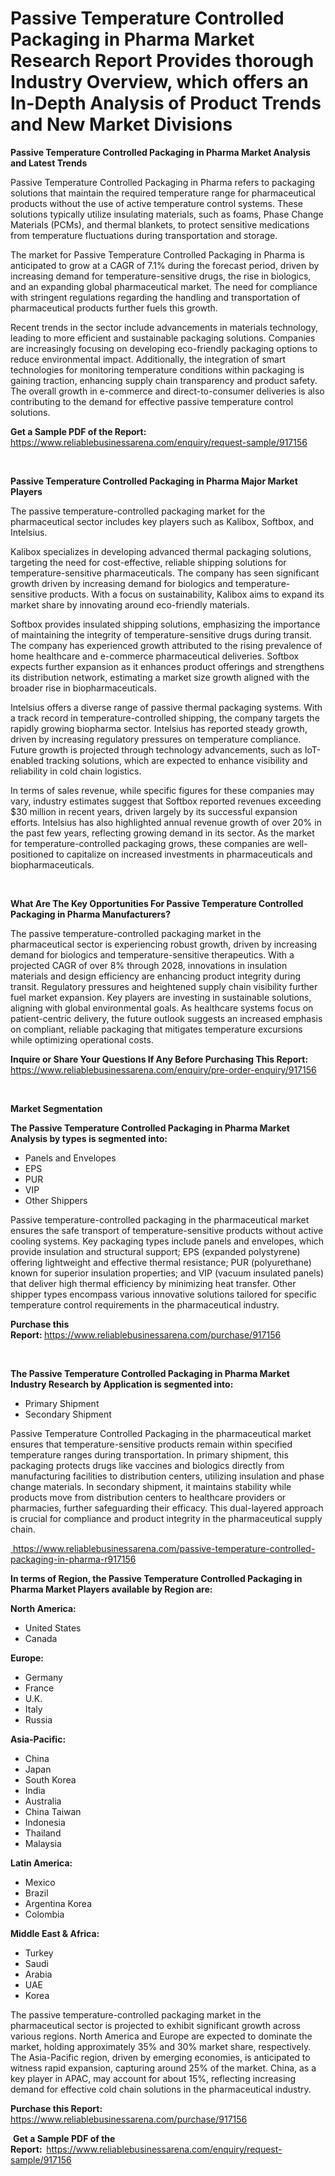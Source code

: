 <p><h1>Passive Temperature Controlled Packaging in Pharma Market Research Report Provides thorough Industry Overview, which offers an In-Depth Analysis of Product Trends and New Market Divisions</h1></p><p><strong>Passive Temperature Controlled Packaging in Pharma Market Analysis and Latest Trends</strong></p>
<p><p>Passive Temperature Controlled Packaging in Pharma refers to packaging solutions that maintain the required temperature range for pharmaceutical products without the use of active temperature control systems. These solutions typically utilize insulating materials, such as foams, Phase Change Materials (PCMs), and thermal blankets, to protect sensitive medications from temperature fluctuations during transportation and storage.</p><p>The market for Passive Temperature Controlled Packaging in Pharma is anticipated to grow at a CAGR of 7.1% during the forecast period, driven by increasing demand for temperature-sensitive drugs, the rise in biologics, and an expanding global pharmaceutical market. The need for compliance with stringent regulations regarding the handling and transportation of pharmaceutical products further fuels this growth. </p><p>Recent trends in the sector include advancements in materials technology, leading to more efficient and sustainable packaging solutions. Companies are increasingly focusing on developing eco-friendly packaging options to reduce environmental impact. Additionally, the integration of smart technologies for monitoring temperature conditions within packaging is gaining traction, enhancing supply chain transparency and product safety. The overall growth in e-commerce and direct-to-consumer deliveries is also contributing to the demand for effective passive temperature control solutions.</p></p>
<p><strong>Get a Sample PDF of the Report:&nbsp;</strong> <a href="https://www.reliablebusinessarena.com/enquiry/request-sample/917156?utm_campaign=2198&utm_medium=2&utm_source=Github&utm_content=ia&utm_term=18042025&utm_id=passive-temperature-controlled-packaging-in-pharma">https://www.reliablebusinessarena.com/enquiry/request-sample/917156</a></p>
<p>&nbsp;</p>
<p><strong>Passive Temperature Controlled Packaging in Pharma Major Market Players</strong></p>
<p><p>The passive temperature-controlled packaging market for the pharmaceutical sector includes key players such as Kalibox, Softbox, and Intelsius. </p><p>Kalibox specializes in developing advanced thermal packaging solutions, targeting the need for cost-effective, reliable shipping solutions for temperature-sensitive pharmaceuticals. The company has seen significant growth driven by increasing demand for biologics and temperature-sensitive products. With a focus on sustainability, Kalibox aims to expand its market share by innovating around eco-friendly materials.</p><p>Softbox provides insulated shipping solutions, emphasizing the importance of maintaining the integrity of temperature-sensitive drugs during transit. The company has experienced growth attributed to the rising prevalence of home healthcare and e-commerce pharmaceutical deliveries. Softbox expects further expansion as it enhances product offerings and strengthens its distribution network, estimating a market size growth aligned with the broader rise in biopharmaceuticals.</p><p>Intelsius offers a diverse range of passive thermal packaging systems. With a track record in temperature-controlled shipping, the company targets the rapidly growing biopharma sector. Intelsius has reported steady growth, driven by increasing regulatory pressures on temperature compliance. Future growth is projected through technology advancements, such as IoT-enabled tracking solutions, which are expected to enhance visibility and reliability in cold chain logistics.</p><p>In terms of sales revenue, while specific figures for these companies may vary, industry estimates suggest that Softbox reported revenues exceeding $30 million in recent years, driven largely by its successful expansion efforts. Intelsius has also highlighted annual revenue growth of over 20% in the past few years, reflecting growing demand in its sector. As the market for temperature-controlled packaging grows, these companies are well-positioned to capitalize on increased investments in pharmaceuticals and biopharmaceuticals.</p></p>
<p>&nbsp;</p>
<p><strong>What Are The Key Opportunities For Passive Temperature Controlled Packaging in Pharma Manufacturers?</strong></p>
<p><p>The passive temperature-controlled packaging market in the pharmaceutical sector is experiencing robust growth, driven by increasing demand for biologics and temperature-sensitive therapeutics. With a projected CAGR of over 8% through 2028, innovations in insulation materials and design efficiency are enhancing product integrity during transit. Regulatory pressures and heightened supply chain visibility further fuel market expansion. Key players are investing in sustainable solutions, aligning with global environmental goals. As healthcare systems focus on patient-centric delivery, the future outlook suggests an increased emphasis on compliant, reliable packaging that mitigates temperature excursions while optimizing operational costs.</p></p>
<p><strong>Inquire or Share Your Questions If Any Before Purchasing This Report:</strong> <a href="https://www.reliablebusinessarena.com/enquiry/pre-order-enquiry/917156?utm_campaign=2198&utm_medium=2&utm_source=Github&utm_content=ia&utm_term=18042025&utm_id=passive-temperature-controlled-packaging-in-pharma">https://www.reliablebusinessarena.com/enquiry/pre-order-enquiry/917156</a></p>
<p>&nbsp;</p>
<p><strong>Market Segmentation</strong></p>
<p><strong>The Passive Temperature Controlled Packaging in Pharma Market Analysis by types is segmented into:</strong></p>
<p><ul><li>Panels and Envelopes</li><li>EPS</li><li>PUR</li><li>VIP</li><li>Other Shippers</li></ul></p>
<p><p>Passive temperature-controlled packaging in the pharmaceutical market ensures the safe transport of temperature-sensitive products without active cooling systems. Key packaging types include panels and envelopes, which provide insulation and structural support; EPS (expanded polystyrene) offering lightweight and effective thermal resistance; PUR (polyurethane) known for superior insulation properties; and VIP (vacuum insulated panels) that deliver high thermal efficiency by minimizing heat transfer. Other shipper types encompass various innovative solutions tailored for specific temperature control requirements in the pharmaceutical industry.</p></p>
<p><strong>Purchase this Report:&nbsp;</strong><a href="https://www.reliablebusinessarena.com/purchase/917156?utm_campaign=2198&utm_medium=2&utm_source=Github&utm_content=ia&utm_term=18042025&utm_id=passive-temperature-controlled-packaging-in-pharma">https://www.reliablebusinessarena.com/purchase/917156</a></p>
<p>&nbsp;</p>
<p><strong>The Passive Temperature Controlled Packaging in Pharma Market Industry Research by Application is segmented into:</strong></p>
<p><ul><li>Primary Shipment</li><li>Secondary Shipment</li></ul></p>
<p><p>Passive Temperature Controlled Packaging in the pharmaceutical market ensures that temperature-sensitive products remain within specified temperature ranges during transportation. In primary shipment, this packaging protects drugs like vaccines and biologics directly from manufacturing facilities to distribution centers, utilizing insulation and phase change materials. In secondary shipment, it maintains stability while products move from distribution centers to healthcare providers or pharmacies, further safeguarding their efficacy. This dual-layered approach is crucial for compliance and product integrity in the pharmaceutical supply chain.</p></p>
<p><a href="https://www.reliablebusinessarena.com/passive-temperature-controlled-packaging-in-pharma-r917156?utm_campaign=2198&utm_medium=2&utm_source=Github&utm_content=ia&utm_term=18042025&utm_id=passive-temperature-controlled-packaging-in-pharma">&nbsp;https://www.reliablebusinessarena.com/passive-temperature-controlled-packaging-in-pharma-r917156</a></p>
<p><strong>In terms of Region, the Passive Temperature Controlled Packaging in Pharma Market Players available by Region are:</strong></p>
<p>
    <p> <strong> North America: </strong>
        <ul>
            <li>United States</li>
            <li>Canada</li>
        </ul>
        </p> 
    <p> <strong> Europe: </strong>
        <ul>
            <li>Germany</li>
            <li>France</li>
            <li>U.K.</li>
            <li>Italy</li>
            <li>Russia</li>
        </ul>
        </p> 
    <p> <strong> Asia-Pacific: </strong>
        <ul>
            <li>China</li>
            <li>Japan</li>
            <li>South Korea</li>
            <li>India</li>
            <li>Australia</li>
            <li>China Taiwan</li>
            <li>Indonesia</li>
            <li>Thailand</li>
            <li>Malaysia</li>
        </ul>
        </p> 
    <p> <strong> Latin America: </strong>
        <ul>
            <li>Mexico</li>
            <li>Brazil</li>
            <li>Argentina Korea</li>
            <li>Colombia</li>
        </ul>
        </p> 
    <p> <strong> Middle East & Africa: </strong>
        <ul>
            <li>Turkey</li>
            <li>Saudi</li>
            <li>Arabia</li>
            <li>UAE</li>
            <li>Korea</li>
        </ul>
    </p>
    </p>
<p><p>The passive temperature-controlled packaging market in the pharmaceutical sector is projected to exhibit significant growth across various regions. North America and Europe are expected to dominate the market, holding approximately 35% and 30% market share, respectively. The Asia-Pacific region, driven by emerging economies, is anticipated to witness rapid expansion, capturing around 25% of the market. China, as a key player in APAC, may account for about 15%, reflecting increasing demand for effective cold chain solutions in the pharmaceutical industry.</p></p>
<p><strong>Purchase this Report: </strong><a href="https://www.reliablebusinessarena.com/purchase/917156?utm_campaign=2198&utm_medium=2&utm_source=Github&utm_content=ia&utm_term=18042025&utm_id=passive-temperature-controlled-packaging-in-pharma">https://www.reliablebusinessarena.com/purchase/917156</a></p>
<p>&nbsp;<strong>Get a Sample PDF of the Report:&nbsp;&nbsp;</strong><a href="https://www.reliablebusinessarena.com/enquiry/request-sample/917156?utm_campaign=2198&utm_medium=2&utm_source=Github&utm_content=ia&utm_term=18042025&utm_id=passive-temperature-controlled-packaging-in-pharma">https://www.reliablebusinessarena.com/enquiry/request-sample/917156</a></p>
<p><strong></strong></p>
<p><p></p><p></p><p></p></p>